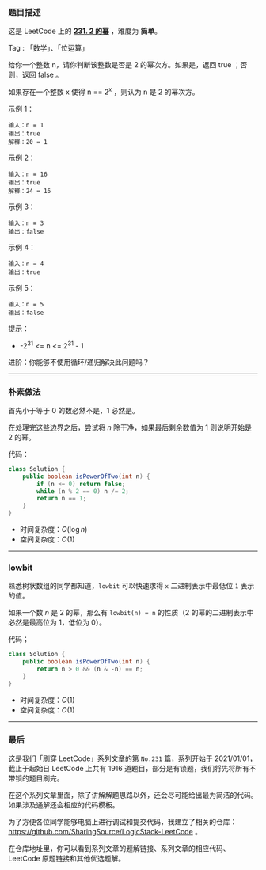 ### 题目描述

这是 LeetCode 上的 **[231. 2 的幂](https://leetcode-cn.com/problems/power-of-two/solution/gong-shui-san-xie-2-de-mi-by-ac_oier-qm6e/)** ，难度为 **简单**。

Tag : 「数学」、「位运算」

给你一个整数 n，请你判断该整数是否是 2 的幂次方。如果是，返回 true ；否则，返回 false 。

如果存在一个整数 x 使得 n == $2^x$ ，则认为 n 是 2 的幂次方。

示例 1：

```
输入：n = 1
输出：true
解释：20 = 1
```

示例 2：

```
输入：n = 16
输出：true
解释：24 = 16
```

示例 3：

```
输入：n = 3
输出：false
```

示例 4：

```
输入：n = 4
输出：true
```

示例 5：

```
输入：n = 5
输出：false
```

提示：

* -$2^{31}$ <= n <= $2^{31}$ - 1

进阶：你能够不使用循环/递归解决此问题吗？

---

### 朴素做法

首先小于等于 $0$ 的数必然不是，$1$ 必然是。

在处理完这些边界之后，尝试将 $n$ 除干净，如果最后剩余数值为 $1$ 则说明开始是 $2$ 的幂。

代码：

```Java []
class Solution {
    public boolean isPowerOfTwo(int n) {
        if (n <= 0) return false;
        while (n % 2 == 0) n /= 2;
        return n == 1;
    }
}
```

* 时间复杂度：$O(\log{n})$
* 空间复杂度：$O(1)$

---

### lowbit

熟悉树状数组的同学都知道，`lowbit` 可以快速求得 `x` 二进制表示中最低位  `1` 表示的值。

如果一个数 $n$ 是 $2$ 的幂，那么有 `lowbit(n) = n` 的性质（$2$ 的幂的二进制表示中必然是最高位为 $1$，低位为 $0$）。

代码；

```Java []
class Solution {
    public boolean isPowerOfTwo(int n) {
        return n > 0 && (n & -n) == n;
    }
}
```

* 时间复杂度：$O(1)$
* 空间复杂度：$O(1)$

---

### 最后

这是我们「刷穿 LeetCode」系列文章的第 `No.231` 篇，系列开始于 2021/01/01，截止于起始日 LeetCode 上共有 1916 道题目，部分是有锁题，我们将先将所有不带锁的题目刷完。

在这个系列文章里面，除了讲解解题思路以外，还会尽可能给出最为简洁的代码。如果涉及通解还会相应的代码模板。

为了方便各位同学能够电脑上进行调试和提交代码，我建立了相关的仓库：https://github.com/SharingSource/LogicStack-LeetCode 。

在仓库地址里，你可以看到系列文章的题解链接、系列文章的相应代码、LeetCode 原题链接和其他优选题解。
